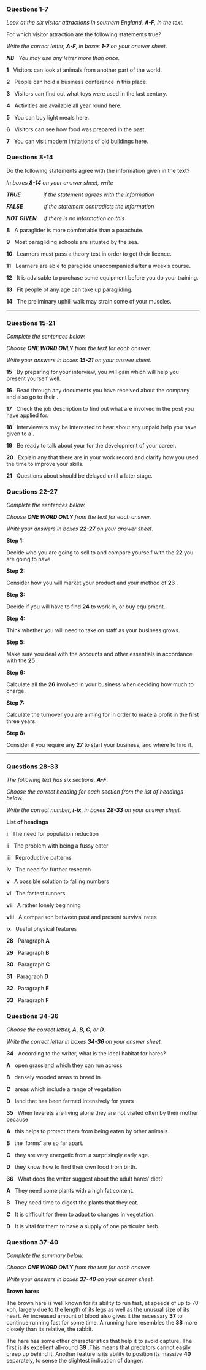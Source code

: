 ### **Questions 1-7** 

_Look at the six visitor attractions in southern England,_ _**A-F**,_ _in the text._ 

For which visitor attraction are the following statements true?

_Write the correct letter,_ _**A-F**_, _in boxes_ _**1-7**_ _on your answer sheet._

_**NB**_   _You may use any letter more than once._

**1**   Visitors can look at animals from another part of the world. 
<!-- 3 -->

**2**   People can hold a business conference in this place. 
<!-- 3 -->

**3**   Visitors can find out what toys were used in the last century. 
<!-- 3 -->

**4**   Activities are available all year round here. 
<!-- 3 -->

**5**   You can buy light meals here. 
<!-- 3 -->

**6**   Visitors can see how food was prepared in the past. 
<!-- 3 -->

**7**   You can visit modern imitations of old buildings here. 
<!-- 3 -->

### **Questions 8-14** 

Do the following statements agree with the information given in the text?

_In boxes_ _**8-14**_ _on your answer sheet, write_

_**TRUE**_               _if the statement agrees with the information_

_**FALSE**_              _if the statement contradicts the information_

_**NOT**_ _**GIVEN**_     _if there is no information on this_

**8**   A paraglider is more comfortable than a parachute. 
<!-- 1 -->

**9**   Most paragliding schools are situated by the sea. 
<!-- 1 -->

**10**   Learners must pass a theory test in order to get their licence. 
<!-- 1 -->

**11**   Learners are able to paraglide unaccompanied after a week’s course. 
<!-- 1 -->

**12**   It is advisable to purchase some equipment before you do your training. 
<!-- 1 -->

**13**   Fit people of any age can take up paragliding. 
<!-- 1 -->

**14**   The preliminary uphill walk may strain some of your muscles.
<!-- 1 -->

---

### **Questions 15-21** 

_Complete the sentences below._

_Choose_ _**ONE WORD ONLY**_ _from the text for each answer._ 

_Write your answers in boxes_ _**15-21**_ _on your answer sheet._ 

**15**   By preparing for your interview, you will gain <!-- 3 --> which will help you present yourself well. 

**16**   Read through any documents you have received about the company and also go to their <!-- 3 --> . 

**17**   Check the job description to find out what <!-- 3 --> are involved in the post you have applied for. 

**18**   Interviewers may be interested to hear about any unpaid help you have given to a <!-- 3 --> . 

**19**   Be ready to talk about your <!-- 3 --> for the development of your career. 

**20**   Explain any <!-- 3 --> that there are in your work record and clarify how you used the time to improve your skills. 

**21**   Questions about <!-- 3 --> should be delayed until a later stage. 

### **Questions 22-27**

_Complete the sentences below._ 

_Choose_ _**ONE WORD ONLY**_ _from the text for each answer._ 

_Write your answers in boxes_ _**22-27**_ _on your answer sheet._ 

**Step 1:**

Decide who you are going to sell to and compare yourself with the **22** <!-- 3 --> you are going to have. 

**Step 2:**

Consider how you will market your product and your method of **23** <!-- 3 --> . 

**Step 3:**

Decide if you will have to find **24** <!-- 3 --> to work in, or buy equipment. 

**Step 4:**

Think whether you will need to take on staff as your business grows. 

**Step 5:**

Make sure you deal with the accounts and other essentials in accordance with the **25** <!-- 3 --> . 

**Step 6:**

Calculate all the **26** <!-- 3 --> involved in your business when deciding how much to charge. 

**Step 7:** 

Calculate the turnover you are aiming for in order to make a profit in the first three years. 

**Step 8:**

Consider if you require any **27** <!-- 3 --> to start your business, and where to find it. 

---

### **Questions 28-33** 

_The following text has six sections,_ _**A-F**_. 

_Choose the correct heading for each section from the list of headings below._ 

_Write the correct number,_ _**i-ix**_, _in boxes_ _**28-33**_ _on your answer sheet._ 

**List of headings** 

**i**   The need for population reduction 

**ii**   The problem with being a fussy eater 

**iii**   Reproductive patterns 

**iv**   The need for further research 

**v**   A possible solution to falling numbers 

**vi**   The fastest runners 

**vii**   A rather lonely beginning 

**viii**   A comparison between past and present survival rates 

**ix**   Useful physical features 

**28**   Paragraph **A** 
<!-- 3 -->

**29**   Paragraph **B** 
<!-- 3 -->

**30**   Paragraph **C** 
<!-- 3 -->

**31**   Paragraph **D** 
<!-- 3 -->

**32**   Paragraph **E** 
<!-- 3 -->

**33**   Paragraph **F** 
<!-- 3 -->

### **Questions 34-36**

_Choose the correct letter,_ _**A**_, _**B**_, _**C**_, _or_ _**D**_. 

_Write the correct letter in boxes_ _**34-36**_ _on your answer sheet._

**34**   According to the writer, what is the ideal habitat for hares? 
<!-- 3 -->

**A**   open grassland which they can run across 

**B**   densely wooded areas to breed in 

**C**   areas which include a range of vegetation 

**D**   land that has been farmed intensively for years 

**35**   When leverets are living alone they are not visited often by their mother because 
<!-- 3 -->

**A**   this helps to protect them from being eaten by other animals. 

**B**   the ‘forms’ are so far apart. 

**C**   they are very energetic from a surprisingly early age. 

**D**   they know how to find their own food from birth. 

**36**   What does the writer suggest about the adult hares’ diet? 
<!-- 3 -->

**A**   They need some plants with a high fat content. 

**B**   They need time to digest the plants that they eat. 

**C**   It is difficult for them to adapt to changes in vegetation. 

**D**   It is vital for them to have a supply of one particular herb. 


### **Questions 37-40**

_Complete the summary below._

_Choose_ _**ONE WORD ONLY**_ _from the text for each answer._ 

_Write your answers in boxes_ _**37-40**_ _on your answer sheet._

**Brown hares** 

The brown hare is well known for its ability to run fast, at speeds of up to 70 kph, largely due to the length of its legs as well as the unusual size of its heart. An increased amount of blood also gives it the necessary **37** <!-- 3 --> to continue running fast for some time. A running hare resembles the **38** <!-- 3 --> more closely than its relative, the rabbit. 

The hare has some other characteristics that help it to avoid capture. The first is its excellent all-round **39** <!-- 3 --> .This means that predators cannot easily creep up behind it. Another feature is its ability to position its massive **40** <!-- 3 --> separately, to sense the slightest indication of danger. 


